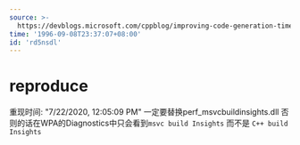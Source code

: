 ```yaml
---
source: >-
  https://devblogs.microsoft.com/cppblog/improving-code-generation-time-with-cpp-build-insights/#comments
time: '1996-09-08T23:37:07+08:00'
id: 'rd5nsdl'
---
```


# reproduce
重现时间: "7/22/2020, 12:05:09 PM"
一定要替换perf_msvcbuildinsights.dll 
否则的话在WPA的Diagnostics中只会看到`msvc build Insights` 而不是 `C++ build Insights`